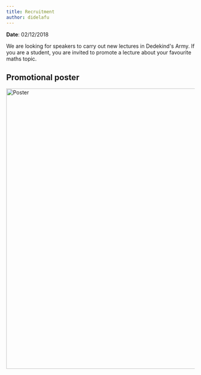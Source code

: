 ```yaml
---
title: Recruitment
author: didelafu
---
```

**Date**: 02/12/2018

We are looking for speakers to carry out new lectures in Dedekind's Army. If you are a student, you are invited to promote a lecture about your favourite maths topic.

## Promotional poster
<img src="/images/posters/Recruitment.pdf" alt="Poster" style="width: 750px;"/> 
